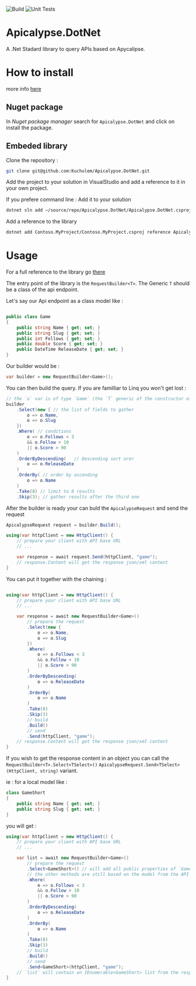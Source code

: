 
![Build](https://github.com/Kuchulem/Apicalypse.DotNet/workflows/Build/badge.svg?branch=master) ![Unit Tests](https://github.com/Kuchulem/Apicalypse.DotNet/workflows/Unit%20Tests/badge.svg?branch=master)

# Apicalypse.DotNet
A .Net Stadard library to query APIs based on Apycalipse.

# How to install

more info [here](https://github.com/Kuchulem/Apicalypse.DotNet/wiki/Get-Started)

## Nuget package

In *Nuget package manager* search for `Apicalypse.DotNet` and click on install the package.


## Embeded library

Clone the repository :

```sh
git clone git@github.com:Kuchulem/Apicalypse.DotNet.git
```

Add the project to your solution in VisualStudio and add a reference to it in your own project.

If you prefere command line :
Add it to your solution

```sh
dotnet sln add ~/source/repo/Apicalypse.DotNet/Apicalypse.DotNet.csproj
```

Add a reference to the library

```sh
dotnet add Contoso.MyProject/Contoso.MyProject.csproj reference Apicalypse.DotNet/Apicalypse.DotNet.csproj
```

# Usage

For a full reference to the library go [there](https://github.com/Kuchulem/Apicalypse.DotNet/wiki/Library-Reference)

The entry point of the library is the `RequestBuilder<T>`. The Generic `T` should be a class of the api endpoint.

Let's say our Api endpoint as a class model like : 
```csharp

public class Game
{
    public string Name { get; set; }
    public string Slug { get; set; }
    public int Follows { get; set; }
    public double Score { get; set; }
    public DateTime ReleaseDate { get; set; }
}
```

Our builder would be :

```csharp
var builder = new RequestBuilder<Game>();
```

You can then build the query. If you are familliar to Linq you won't get lost :

```csharp
// the `o` var is of type `Game` (the `T` generic of the constructor of `RequestBulder`)
builder
    .Select(new { // the list of fields to gather
        o => o.Name,
        o => o.Slug
    })
    .Where( // conditions
        o => o.Follows < 3
        && o.Follow > 10
        || o.Score > 90
    )
    .OrderByDescending(   // Descending sort orer
        o => o.ReleaseDate
    )
    .OrderBy( // order by ascending
        o => o.Name
    )
    .Take(8) // limit to 8 results
    .Skip(3); // gather results after the third one
```

After the builder is ready your can buld the `ApicalypseRequest` and send the request

```csharp
ApicalypseRequest request = builder.Build();

using(var httpClient = new HttpClient() {
    // prepare your client with API base URL
    // ...

    var response = await request.Send(httpClient, "game");
    // response.Content will get the response json/xml content
}
```

You can put it together with the chaining :

```csharp

using(var httpClient = new HttpClient() {
    // prepare your client with API base URL
    // ...

    var response = await new RequestBuilder<Game>()
        // prepare the request
        .Select(new { 
            o => o.Name,
            o => o.Slug
        })
        .Where( 
            o => o.Follows < 3
            && o.Follow > 10
            || o.Score > 90
        )
        .OrderByDescending( 
            o => o.ReleaseDate
        )
        .OrderBy( 
            o => o.Name
        )
        .Take(8) 
        .Skip(3)
        // build
        .Build()
        // send
        .Send(httpClient, "game");
    // response.Content will get the response json/xml content
}
```

If you wish to get the response content in an object you can call the `RequestBuilder<T>.Select<TSelect>()` `ApicalypseRequest.Send<TSelect>(HttpClient, string)` variant.

ie : for a local model like :

```csharp
class GameShort
{
    public string Name { get; set; }
    public string Slug { get; set; }
}
```

you will get : 

```csharp
using(var httpClient = new HttpClient() {
    // prepare your client with API base URL
    // ...

    var list = await new RequestBuilder<Game>()
        // prepare the request
        .Select<GameShort>() // will add all public properties of `GameShort` to the fields list to gather
        // the other methods are still based on the model from the API : `Game` class
        .Where( 
            o => o.Follows < 3
            && o.Follow > 10
            || o.Score > 90
        )
        .OrderByDescending( 
            o => o.ReleaseDate
        )
        .OrderBy( 
            o => o.Name
        )
        .Take(8) 
        .Skip(3)
        // build
        .Build()
        // send
        .Send<GameShort>(httpClient, "game");
    // `list` will contain an IEnumerable<GameShort> list from the response content.
}
```

